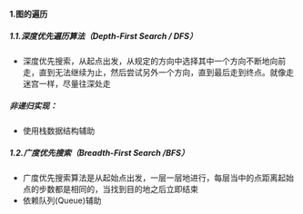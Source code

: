 #### 1.图的遍历

##### 1.1.深度优先遍历算法（Depth-First Search  / DFS）

- 深度优先搜索，从起点出发，从规定的方向中选择其中一个方向不断地向前走，直到无法继续为止，然后尝试另外一个方向，直到最后走到终点。就像走迷宫一样，尽量往深处走

##### 非递归实现：

- 使用栈数据结构辅助

##### 1.2.广度优先搜索（Breadth-First Search /BFS）

- 广度优先搜索算法是从起始点出发，一层一层地进行，每层当中的点距离起始点的步数都是相同的，当找到目的地之后立即结束
- 依赖队列(Queue)辅助













